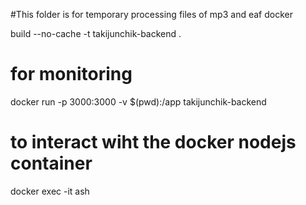 #This folder is for temporary processing files of mp3 and eaf docker 

build --no-cache -t takijunchik-backend .

# for monitoring
docker run -p 3000:3000 -v $(pwd):/app takijunchik-backend

# to interact wiht the docker nodejs container
docker exec -it <container-name> ash
